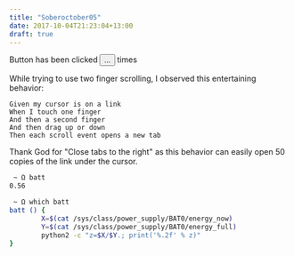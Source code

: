 ```yaml
---
title: "Soberoctober05"
date: 2017-10-04T21:23:04+13:00
draft: true
---
```

<script type="text/javascript">
document.addEventListener("DOMContentLoaded", function() {
  $.get("https://5b567rkzxe.execute-api.us-east-2.amazonaws.com/prod/com-therealplato-counter?TableName=com-therealplato-counter",
  function(data, status){
    if(status != "success") { return }
		$("#counter-button").text(data.n)
	})

	$("#counter-button").click(function(){
		$.post("https://5b567rkzxe.execute-api.us-east-2.amazonaws.com/prod/com-therealplato-counter?TableName=com-therealplato-counter", {}, function(data, status){
			if(status != "success") { return }
			$("#counter-button").text(data.n)
		});
	}); 
})
</script>

<span>Button has been clicked</span>&nbsp;<button class="counter" id="counter-button">...</button>&nbsp;<span>times</span>


 
While trying to use two finger scrolling, I observed this entertaining behavior:
```gherkin
Given my cursor is on a link
When I touch one finger
And then a second finger
And then drag up or down
Then each scroll event opens a new tab
```
Thank God for "Close tabs to the right" as this behavior can easily open 50 copies of the link under the cursor.


```sh
 ~ Ω batt  
0.56

 ~ Ω which batt
batt () {
        X=$(cat /sys/class/power_supply/BAT0/energy_now) 
        Y=$(cat /sys/class/power_supply/BAT0/energy_full) 
        python2 -c "z=$X/$Y.; print('%.2f' % z)"
}
```
